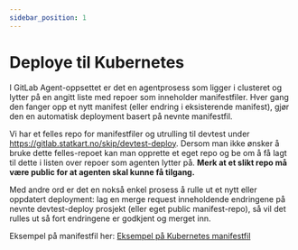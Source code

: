 ```yaml
---
sidebar_position: 1
---
```


# Deploye til Kubernetes

I GitLab Agent-oppsettet er det en agentprosess som ligger i clusteret og lytter
på en angitt liste med repoer som inneholder manifestfiler. Hver gang den fanger
opp et nytt manifest (eller endring i eksisterende manifest), gjør den en
automatisk deployment basert på nevnte manifestfil.

Vi har et felles repo for manifestfiler og utrulling til devtest under
https://gitlab.statkart.no/skip/devtest-deploy. Dersom man ikke ønsker å bruke
dette felles-repoet kan man opprette et eget repo og be om å få lagt til dette
i listen over repoer som agenten lytter på. **Merk at et slikt repo må være
public for at agenten skal kunne få tilgang.**

Med andre ord er det en nokså enkel prosess å rulle ut et nytt eller oppdatert
deployment: lag en merge request inneholdende endringene på nevnte
devtest-deploy prosjekt (eller eget public manifest-repo), så vil det rulles ut
så fort endringene er godkjent og merget inn.

Eksempel på manifestfil her:
[Eksempel på Kubernetes manifestfil](kubernetes-manifests#enkel-eksempelfil)
